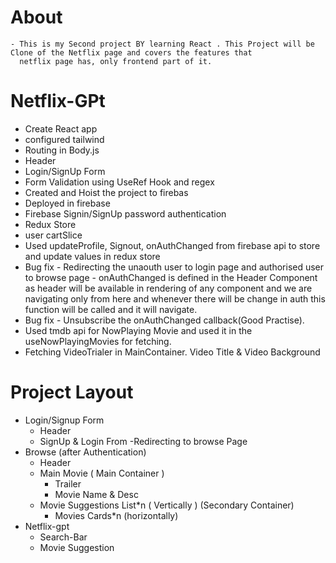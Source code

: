# About 
    - This is my Second project BY learning React . This Project will be Clone of the Netflix page and covers the features that
      netflix page has, only frontend part of it. 

# Netflix-GPt 
- Create React app
- configured tailwind
- Routing in Body.js
- Header
- Login/SignUp Form
- Form Validation using UseRef Hook and regex
- Created and Hoist the project to firebas
- Deployed in firebase
- Firebase Signin/SignUp password authentication
- Redux Store
- user cartSlice 
- Used updateProfile, Signout, onAuthChanged from firebase api to store and update values in redux store
- Bug fix - Redirecting the unaouth user to login page and authorised user to browse page 
            - onAuthChanged is defined in the Header Component as header will be available in rendering of any component
            and we are navigating only from here and whenever there will be change in auth this function will be called and it will navigate.
- Bug fix - Unsubscribe the onAuthChanged callback(Good Practise).
- Used tmdb api for NowPlaying Movie and used it in the useNowPlayingMovies for fetching.
- Fetching VideoTrialer in MainContainer. Video Title & Video Background  








# Project Layout 
- Login/Signup Form
    - Header 
    - SignUp & Login From
    -Redirecting to browse Page
- Browse (after Authentication)
    - Header
    - Main Movie ( Main Container )
        - Trailer
        - Movie Name & Desc
    - Movie Suggestions List*n ( Vertically ) (Secondary Container)
        - Movies Cards*n (horizontally)
- Netflix-gpt
    - Search-Bar
    - Movie Suggestion